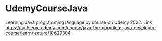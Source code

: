 # UdemyCourseJava
Learning Java programming language by course on Udemy 2022. 
Link https://softserve.udemy.com/course/java-the-complete-java-developer-course/learn/lecture/10629304
